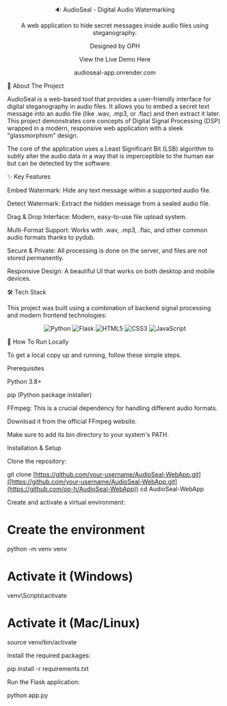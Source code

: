 <div align="center">

🔉 AudioSeal - Digital Audio Watermarking

A web application to hide secret messages inside audio files using steganography.

Designed by OPH

View the Live Demo Here

audioseal-app.onrender.com

</div>

📖 About The Project

AudioSeal is a web-based tool that provides a user-friendly interface for digital steganography in audio files. It allows you to embed a secret text message into an audio file (like .wav, .mp3, or .flac) and then extract it later. This project demonstrates core concepts of Digital Signal Processing (DSP) wrapped in a modern, responsive web application with a sleek "glassmorphism" design.

The core of the application uses a Least Significant Bit (LSB) algorithm to subtly alter the audio data in a way that is imperceptible to the human ear but can be detected by the software.

✨ Key Features

Embed Watermark: Hide any text message within a supported audio file.

Detect Watermark: Extract the hidden message from a sealed audio file.

Drag & Drop Interface: Modern, easy-to-use file upload system.

Multi-Format Support: Works with .wav, .mp3, .flac, and other common audio formats thanks to pydub.

Secure & Private: All processing is done on the server, and files are not stored permanently.

Responsive Design: A beautiful UI that works on both desktop and mobile devices.

🛠️ Tech Stack

This project was built using a combination of backend signal processing and modern frontend technologies:

<p align="center">
<img src="https://www.google.com/search?q=https://img.shields.io/badge/Python-3776AB%3Fstyle%3Dfor-the-badge%26logo%3Dpython%26logoColor%3Dwhite" alt="Python">
<img src="https://www.google.com/search?q=https://img.shields.io/badge/Flask-000000%3Fstyle%3Dfor-the-badge%26logo%3Dflask%26logoColor%3Dwhite" alt="Flask">
<img src="https://www.google.com/search?q=https://img.shields.io/badge/HTML5-E34F26%3Fstyle%3Dfor-the-badge%26logo%3Dhtml5%26logoColor%3Dwhite" alt="HTML5">
<img src="https://www.google.com/search?q=https://img.shields.io/badge/CSS3-1572B6%3Fstyle%3Dfor-the-badge%26logo%3Dcss3%26logoColor%3Dwhite" alt="CSS3">
<img src="https://www.google.com/search?q=https://img.shields.io/badge/JavaScript-F7DF1E%3Fstyle%3Dfor-the-badge%26logo%3Djavascript%26logoColor%3Dblack" alt="JavaScript">
</p>

🚀 How To Run Locally

To get a local copy up and running, follow these simple steps.

Prerequisites

Python 3.8+

pip (Python package installer)

FFmpeg: This is a crucial dependency for handling different audio formats.

Download it from the official FFmpeg website.

Make sure to add its bin directory to your system's PATH.

Installation & Setup

Clone the repository:

git clone [https://github.com/your-username/AudioSeal-WebApp.git]([https://github.com/your-username/AudioSeal-WebApp.git](https://github.com/op-h/AudioSeal-WebApp))
cd AudioSeal-WebApp


Create and activate a virtual environment:

# Create the environment
python -m venv venv

# Activate it (Windows)
venv\Scripts\activate

# Activate it (Mac/Linux)
source venv/bin/activate


Install the required packages:

pip install -r requirements.txt


Run the Flask application:

python app.py
